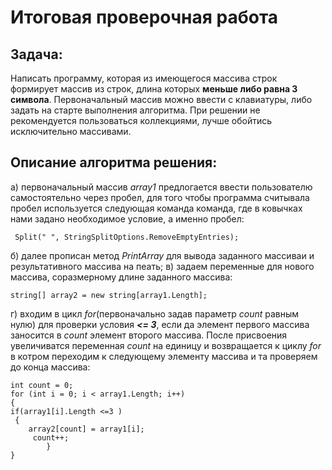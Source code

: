 # __Итоговая проверочная работа__
## Задача: 
Написать программу, которая из имеющегося массива строк формирует массив из строк, длина которых **меньше либо равна 3 символа**. Первоначальный массив можно ввести с клавиатуры, либо задать на старте выполнения алгоритма. При решении не рекомендуется пользоваться коллекциями, лучше обойтись исключительно массивами.
## Описание алгоритма решения:
а) первоначальный массив _array1_  предлогается ввести пользователю самостоятельно через пробел, для того чтобы программа считывала пробел используется следующая команда команда, где в ковычках нами задано необходимое условие, а именно пробел:

     Split(" ", StringSplitOptions.RemoveEmptyEntries);

б) далее прописан метод _PrintArray_ для вывода заданного массиваи и результативного массива на пеать;
в) задаем переменные для нового массива, соразмерному длине заданного массива:

    string[] array2 = new string[array1.Length];

г) входим в цикл _for_(первоначально задав параметр _count_ равным нулю) для проверки условия _**<= 3**_, если да элемент первого массива заносится в _count_ элемент второго массива. После присвоения увеличиватся переменная _count_ на единицу и возвращается к циклу _for_ в котром переходим к следующему элементу массива и та проверяем до конца массива:

    int count = 0;
    for (int i = 0; i < array1.Length; i++)
    {
    if(array1[i].Length <=3 )
     {
        array2[count] = array1[i];
         count++;
            }
    }

